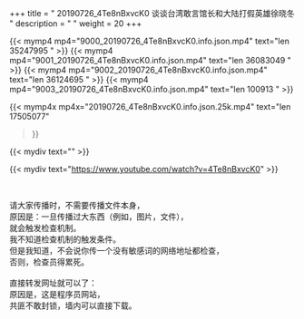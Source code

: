 +++
title = " 20190726_4Te8nBxvcK0 谈谈台湾敢言馆长和大陆打假英雄徐晓冬 "
description = "  "
weight = 20
+++

{{< mymp4 mp4="9000_20190726_4Te8nBxvcK0.info.json.mp4" text="len  35247995 " >}}
{{< mymp4 mp4="9001_20190726_4Te8nBxvcK0.info.json.mp4" text="len  36083049 " >}}
{{< mymp4 mp4="9002_20190726_4Te8nBxvcK0.info.json.mp4" text="len  36124695 " >}}
{{< mymp4 mp4="9003_20190726_4Te8nBxvcK0.info.json.mp4" text="len    100913 " >}}

{{< mymp4x  mp4x="20190726_4Te8nBxvcK0.info.json.25k.mp4"
text="len 17505077"
>}}


{{< mydiv text="" >}}
<br>

{{< mydiv text="https://www.youtube.com/watch?v=4Te8nBxvcK0" >}}


<br>

请大家传播时，不需要传播文件本身，<br>
原因是：一旦传播过大东西（例如，图片，文件），<br>
就会触发检查机制。<br>
我不知道检查机制的触发条件。<br>
但是我知道，不会说你传一个没有敏感词的网络地址都检查，<br>
否则，检查员得累死。<br><br>
直接转发网址就可以了：<br>
原因是，这是程序员网站，<br>
共匪不敢封锁，墙内可以直接下载。

